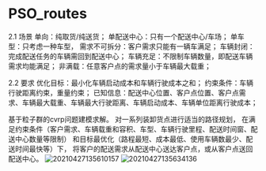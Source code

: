 # PSO_routes
2.1 场景
单向：纯取货/纯送货；
单配送中心：只有一个配送中心/车场；
单车型：只考虑一种车型，
需求不可拆分：客户需求只能有一辆车满足；
车辆封闭：完成配送任务的车辆需回到配送中心；
车辆充足：不限制车辆数量，即配送车辆需求均能满足；
非满载：任意客户点的需求量小于车辆最大载重；

2.2 要求
优化目标：最小化车辆启动成本和车辆行驶成本之和；
约束条件：车辆行驶距离约束，重量约束；
已知信息：配送中心位置、客户点位置、客户点需求、车辆最大载重、车辆最大行驶距离、车辆启动成本、车辆单位距离行驶成本；

基于粒子群的cvrp问题建模求解。
对一系列装卸货点进行适当的路径规划，
在满足约束条件（客户需求、车辆载重和容积、车型、车辆行驶里程、配送时间窗、配送中心数量等限制）
和目标最优化（路程最短、成本最低、使用车辆数最少、配送时间最快等）下，
将客户的配送需求从配送中心送达客户点，或从客户点送回配送中心。
![20210427135610157](https://user-images.githubusercontent.com/112362703/190364734-c918e35d-383d-4163-85b6-24d1d7e55bfa.jpg)
![20210427135634136](https://user-images.githubusercontent.com/112362703/190364754-d584f907-510f-4a6f-8e17-074e8faa495f.jpg)
